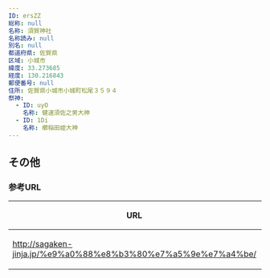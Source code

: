 ```yaml
---
ID: ersZZ
総称: null
名称: 須賀神社
名称読み: null
別名: null
都道府県: 佐賀県
区域: 小城市
緯度: 33.273685
経度: 130.216843
郵便番号: null
住所: 佐賀県小城市小城町松尾３５９４
祭神:
  - ID: uyO
    名称: 健速須佐之男大神
  - ID: 1Di
    名称: 櫛稲田姫大神
---
```


## その他

### 参考URL

| URL                                                           | 説明   |
| ------------------------------------------------------------- | ------ |
| http://sagaken-jinja.jp/%e9%a0%88%e8%b3%80%e7%a5%9e%e7%a4%be/ | 神社庁 |

